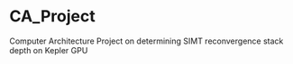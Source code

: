 CA_Project
==========

Computer Architecture Project on determining SIMT reconvergence stack depth on Kepler GPU
